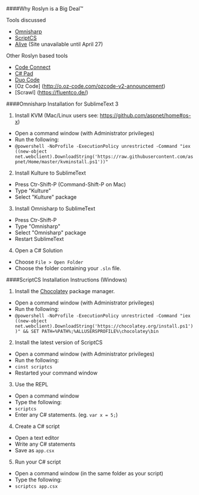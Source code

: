 ####Why Roslyn is a Big Deal™

Tools discussed

- [Omnisharp](http://www.omnisharp.net/)
- [ScriptCS](http://scriptcs.net)
- [Alive](http://comealive.io) (Site unavailable until April 27)

Other Roslyn based tools
- [Code Connect](http://codeconnect.io)
- [C# Pad](http://csharppad.com/)
- [Duo Code](http://duoco.de/)
- [Oz Code] (http://o.oz-code.com/ozcode-v2-announcement)
- [Scrawl] (https://fluentco.de/)

####Omnisharp Installation for SublimeText 3

1. Install KVM (Mac/Linux users see: https://github.com/aspnet/home#os-x)
 - Open a command window (with Administrator privileges)
 - Run the following:
 - `@powershell -NoProfile -ExecutionPolicy unrestricted -Command "iex ((new-object net.webclient).DownloadString('https://raw.githubusercontent.com/aspnet/Home/master/kvminstall.ps1'))"`
2. Install Kulture to SublimeText 
 - Press Ctr-Shift-P (Command-Shift-P on Mac)
 - Type "Kulture"
 - Select "Kulture" package
3. Install Omnisharp to SublimeText
 - Press Ctr-Shift-P
 - Type "Omnisharp"
 - Select "Omnisharp" package
 - Restart SublimeText
4. Open a C# Solution
 - Choose `File > Open Folder`
 - Choose the folder containing your `.sln` file.

####ScriptCS Installation Instructions (Windows)

1. Install the [Chocolatey]()  package manager.
 - Open a command window (with Administrator privileges)
 - Run the following:
 - `@powershell -NoProfile -ExecutionPolicy unrestricted -Command "iex ((new-object net.webclient).DownloadString('https://chocolatey.org/install.ps1'))" && SET PATH=%PATH%;%ALLUSERSPROFILE%\chocolatey\bin`
2. Install the latest version of ScriptCS
 - Open a command window (with Administrator privileges)
 - Run the following:
 - `cinst scriptcs`
 - Restarted your command window
3. Use the REPL
 - Open a command window
 - Type the following:
 - `scriptcs`
 - Enter any C# statements. (eg. `var x = 5;`)
4. Create a C# script
 - Open a text editor
 - Write any C# statements
 - Save as `app.csx`
5. Run your C# script
 - Open a command window (in the same folder as your script)
 - Type the following:
 - `scriptcs app.csx`
